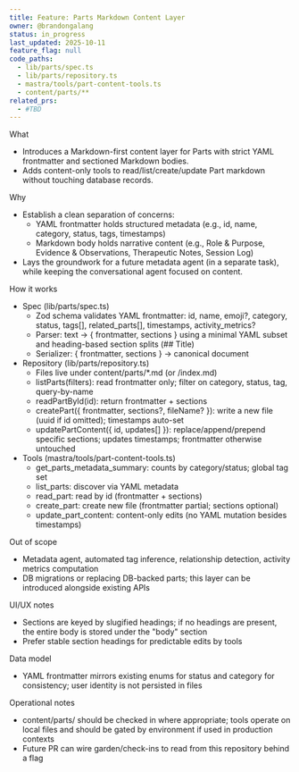 ```yaml
---
title: Feature: Parts Markdown Content Layer
owner: @brandongalang
status: in_progress
last_updated: 2025-10-11
feature_flag: null
code_paths:
  - lib/parts/spec.ts
  - lib/parts/repository.ts
  - mastra/tools/part-content-tools.ts
  - content/parts/**
related_prs:
  - #TBD
---
```


What
- Introduces a Markdown-first content layer for Parts with strict YAML frontmatter and sectioned Markdown bodies.
- Adds content-only tools to read/list/create/update Part markdown without touching database records.

Why
- Establish a clean separation of concerns:
  - YAML frontmatter holds structured metadata (e.g., id, name, category, status, tags, timestamps)
  - Markdown body holds narrative content (e.g., Role & Purpose, Evidence & Observations, Therapeutic Notes, Session Log)
- Lays the groundwork for a future metadata agent (in a separate task), while keeping the conversational agent focused on content.

How it works
- Spec (lib/parts/spec.ts)
  - Zod schema validates YAML frontmatter: id, name, emoji?, category, status, tags[], related_parts[], timestamps, activity_metrics?
  - Parser: text → { frontmatter, sections } using a minimal YAML subset and heading-based section splits (## Title)
  - Serializer: { frontmatter, sections } → canonical document
- Repository (lib/parts/repository.ts)
  - Files live under content/parts/*.md (or <slug>/index.md)
  - listParts(filters): read frontmatter only; filter on category, status, tag, query-by-name
  - readPartById(id): return frontmatter + sections
  - createPart({ frontmatter, sections?, fileName? }): write a new file (uuid if id omitted); timestamps auto-set
  - updatePartContent({ id, updates[] }): replace/append/prepend specific sections; updates timestamps; frontmatter otherwise untouched
- Tools (mastra/tools/part-content-tools.ts)
  - get_parts_metadata_summary: counts by category/status; global tag set
  - list_parts: discover via YAML metadata
  - read_part: read by id (frontmatter + sections)
  - create_part: create new file (frontmatter partial; sections optional)
  - update_part_content: content-only edits (no YAML mutation besides timestamps)

Out of scope
- Metadata agent, automated tag inference, relationship detection, activity metrics computation
- DB migrations or replacing DB-backed parts; this layer can be introduced alongside existing APIs

UI/UX notes
- Sections are keyed by slugified headings; if no headings are present, the entire body is stored under the "body" section
- Prefer stable section headings for predictable edits by tools

Data model
- YAML frontmatter mirrors existing enums for status and category for consistency; user identity is not persisted in files

Operational notes
- content/parts/ should be checked in where appropriate; tools operate on local files and should be gated by environment if used in production contexts
- Future PR can wire garden/check-ins to read from this repository behind a flag

